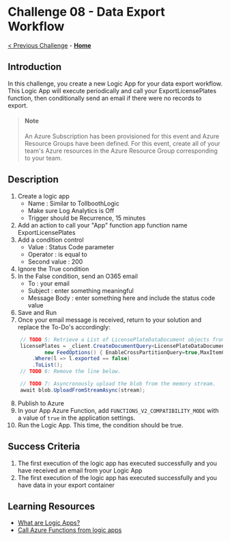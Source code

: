 # Challenge 08 - Data Export Workflow

[< Previous Challenge](./Challenge-07.md) - **[Home](../README.md)**

## Introduction

In this challenge, you create a new Logic App for your data export workflow. This Logic App will execute periodically and call your ExportLicensePlates function, then conditionally send an email if there were no records to export.

   > #### Note
   > An Azure Subscription has been provisioned for this event and Azure Resource Groups have been defined. For this event, create all of your team's Azure resources in the Azure Resource Group corresponding to your team. 

## Description

1. Create a logic app
    * Name : Similar to TollboothLogic
    * Make sure Log Analytics is Off
    * Trigger should be Recurrence, 15 minutes
2. Add an action to call your &quot;App&quot; function app function name ExportLicensePlates
3. Add a condition control
    * Value : Status Code parameter
    * Operator : is equal to
    * Second value : 200
4. Ignore the True condition
5. In the False condition, send an O365 email
    * To : your email
    * Subject : enter something meaningful
    * Message Body : enter something here and include the status code value
6. Save and Run
7. Once your email message is received, return to your solution and replace the To-Do's accordingly:
```csharp
    // TODO 5: Retrieve a List of LicensePlateDataDocument objects from the collectionLink where the exported value is false.
    licensePlates = _client.CreateDocumentQuery<LicensePlateDataDocument>(collectionLink,
            new FeedOptions() { EnableCrossPartitionQuery=true,MaxItemCount = 100 })
        .Where(l => l.exported == false)
        .ToList();
    // TODO 6: Remove the line below.
```

```csharp
    // TODO 7: Asyncronously upload the blob from the memory stream.
    await blob.UploadFromStreamAsync(stream);
 ```
 8. Publish to Azure
 9. In your App Azure Function, add `FUNCTIONS_V2_COMPATIBILITY_MODE` with a value of `true` in the application settings.
 10. Run the Logic App.  This time, the condition should be true.


## Success Criteria

1. The first execution of the logic app has executed successfully and you have received an email from your Logic App
2. The first execution of the logic app has executed successfully and you have data in your export container

## Learning Resources

- [What are Logic Apps?](https://docs.microsoft.com/azure/logic-apps/logic-apps-what-are-logic-apps)
- [Call Azure Functions from logic apps](https://docs.microsoft.com/azure/logic-apps/logic-apps-azure-functions#call-azure-functions-from-logic-apps)
